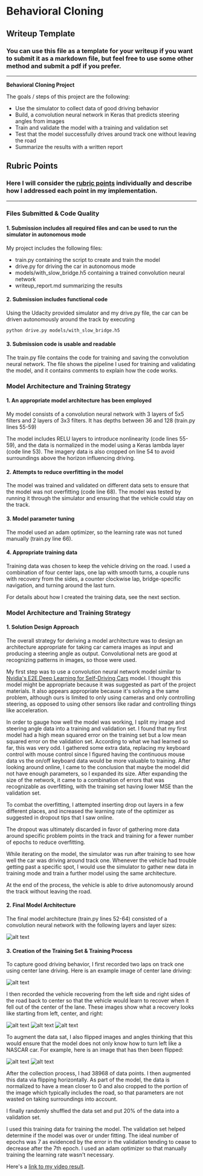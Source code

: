 # **Behavioral Cloning** 

## Writeup Template

### You can use this file as a template for your writeup if you want to submit it as a markdown file, but feel free to use some other method and submit a pdf if you prefer.

---

**Behavioral Cloning Project**

The goals / steps of this project are the following:
* Use the simulator to collect data of good driving behavior
* Build, a convolution neural network in Keras that predicts steering angles from images
* Train and validate the model with a training and validation set
* Test that the model successfully drives around track one without leaving the road
* Summarize the results with a written report


[//]: # (Image References)

[model]: ./images/model.png "model"
[center]: ./images/center.jpg "center"
[post_flip]: ./images/post_flip.jpg "post_flip"
[pre_flip]: ./images/pre_flip.jpg "pre_flip"
[recover_center]: ./images/recover_center.jpg "recover_center"
[recover_left]: ./images/recover_left.jpg "recover_left"
[recover_right]: ./images/recover_right.jpg "recover_right"

## Rubric Points
### Here I will consider the [rubric points](https://review.udacity.com/#!/rubrics/432/view) individually and describe how I addressed each point in my implementation.  

---
### Files Submitted & Code Quality

#### 1. Submission includes all required files and can be used to run the simulator in autonomous mode

My project includes the following files:
* train.py containing the script to create and train the model
* drive.py for driving the car in autonomous mode
* models/with_slow_bridge.h5 containing a trained convolution neural network 
* writeup_report.md summarizing the results

#### 2. Submission includes functional code
Using the Udacity provided simulator and my drive.py file, the car can be driven autonomously around the track by executing 
```sh
python drive.py models/with_slow_bridge.h5
```

#### 3. Submission code is usable and readable

The train.py file contains the code for training and saving the convolution neural network. The file shows the pipeline I used for training and validating the model, and it contains comments to explain how the code works.

### Model Architecture and Training Strategy

#### 1. An appropriate model architecture has been employed

My model consists of a convolution neural network with 3 layers of 5x5 filters and 2 layers of 3x3 filters. It has depths between 36 and 128 (train.py lines 55-59) 

The model includes RELU layers to introduce nonlinearity (code lines 55-59), and the data is normalized in the model using a Keras lambda layer (code line 53). The imagery data is also cropped on line 54 to avoid surroundings above the horizon influencing driving.

#### 2. Attempts to reduce overfitting in the model

The model was trained and validated on different data sets to ensure that the model was not overfitting (code line 68). The model was tested by running it through the simulator and ensuring that the vehicle could stay on the track.

#### 3. Model parameter tuning

The model used an adam optimizer, so the learning rate was not tuned manually (train.py line 66).

#### 4. Appropriate training data
Training data was chosen to keep the vehicle driving on the road. I used a combination of four center laps, one lap with smooth turns, a couple runs with recovery from the sides, a counter clockwise lap, bridge-specific navigation, and turning around the last turn.

For details about how I created the training data, see the next section. 

### Model Architecture and Training Strategy

#### 1. Solution Design Approach

The overall strategy for deriving a model architecture was to design an architecture appropriate for taking car camera images as input and producing a steering angle as output. Convolutional nets are good at recognizing patterns in images, so those were used.

My first step was to use a convolution neural network model similar to [Nvidia's E2E Deep Learning for Self-Driving Cars](https://devblogs.nvidia.com/deep-learning-self-driving-cars/) model. I thought this model might be appropriate because it was suggested as part of the project materials. It also appears appropriate because it's solving a the same problem, although ours is limited to only using cameras and only controlling steering, as opposed to using other sensors like radar and controlling things like acceleration.

In order to gauge how well the model was working, I split my image and steering angle data into a training and validation set. I found that my first model had a high mean squared error on the training set but a low mean squared error on the validation set. According to what we had learned so far, this was very odd. I gathered some extra data, replacing my keyboard control with mouse control since I figured having the continuous mouse data vs the on/off keyboard data would be more valuable to training. After looking around online, I came to the conclusion that maybe the model did not have enough parameters, so I expanded its size. After expanding the size of the network, it came to a combination of errors that was recognizable as overfitting, with the training set having lower MSE than the validation set. 

To combat the overfitting, I attempted inserting drop out layers in a few different places, and increased the learning rate of the optimizer as suggested in dropout tips that I saw online.

The dropout was ultimately discarded in favor of gathering more data around specific problem points in the track and training for a fewer number of epochs to reduce overfitting.

While iterating on the model, the simulator was run after training to see how well the car was driving around track one. Whenever the vehicle had trouble getting past a specific spot, I would use the simulator to gather new data in training mode and train a further model using the same architecture.

At the end of the process, the vehicle is able to drive autonomously around the track without leaving the road.

#### 2. Final Model Architecture

The final model architecture (train.py lines 52-64) consisted of a convolution neural network with the following layers and layer sizes:

![alt text][model]

#### 3. Creation of the Training Set & Training Process

To capture good driving behavior, I first recorded two laps on track one using center lane driving. Here is an example image of center lane driving:

![alt text][center]

I then recorded the vehicle recovering from the left side and right sides of the road back to center so that the vehicle would learn to recover when it fell out of the center of the lane. These images show what a recovery looks like starting from left, center, and right:

![alt text][recover_left]
![alt text][recover_center]
![alt text][recover_right]

To augment the data sat, I also flipped images and angles thinking that this would ensure that the model does not only know how to turn left like a NASCAR car. For example, here is an image that has then been flipped:

![alt text][pre_flip]
![alt text][post_flip]

After the collection process, I had 38968 of data points. I then augmented this data via flipping horizontally. As part of the model, the data is normalized to have a mean closer to 0 and also cropped to the portion of the image which typically includes the road, so that parameters are not wasted on taking surroundings into account.

I finally randomly shuffled the data set and put 20% of the data into a validation set. 

I used this training data for training the model. The validation set helped determine if the model was over or under fitting. The ideal number of epochs was 7 as evidenced by the error in the validation tending to cease to decrease after the 7th epoch. I used an adam optimizer so that manually training the learning rate wasn't necessary.

Here's a [link to my video result](./recording/output_video.mp4).

